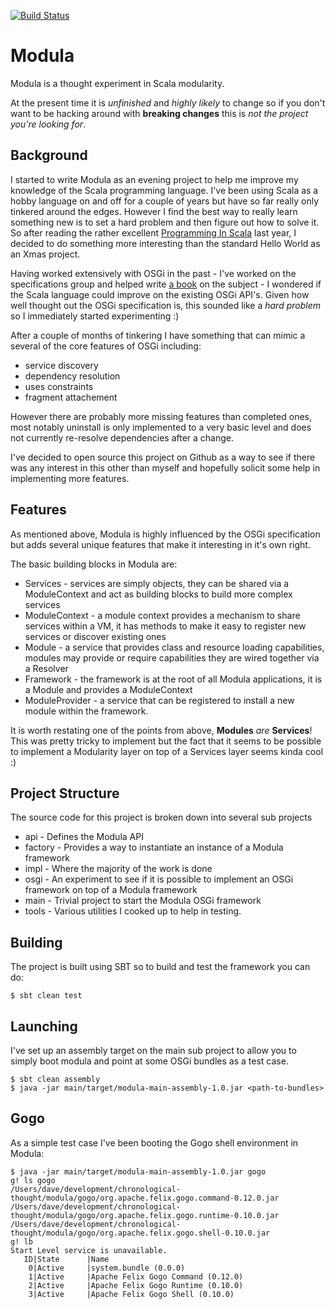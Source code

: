 [![Build Status](https://travis-ci.org/davemssavage/modula.png)](https://travis-ci.org/davemssavage/modula)

Modula
======

Modula is a thought experiment in Scala modularity.

At the present time it is <em>unfinished</em> and <em>highly likely</em> to change so if you don't want to be hacking
around with <b>breaking changes</b> this is <em>not the project you're looking for</em>.

Background
--------
I started to write Modula as an evening project to help me improve my knowledge of the Scala
programming language. I've been using Scala as a hobby language on and off for a couple of years but have so far really
only tinkered around the edges. However I find the best way to really learn something new is to set a hard problem and
then figure out how to solve it. So after reading the rather excellent
<a href="http://www.artima.com/shop/programming_in_scala_2ed"> Programming In Scala</a> last year, I decided to do
something more interesting than the standard Hello World as an Xmas project.

Having worked extensively with OSGi in the past - I've worked on the specifications group and helped write
<a href="http://www.manning.com/hall/">a book</a> on the subject - I wondered if the Scala language could improve on the
existing OSGi API's. Given how well thought out the OSGi specification is, this sounded like a <em>hard problem</em> so
I immediately started experimenting :)

After a couple of months of tinkering I have something that can mimic a several of the core features of OSGi including:

* service discovery
* dependency resolution
* uses constraints
* fragment attachement

However there are probably more missing features than completed ones, most notably uninstall is only implemented to a
very basic level and does not currently re-resolve dependencies after a change.

I've decided to open source this project on Github as a way to see if there was any interest in this other than myself
and hopefully solicit some help in implementing more features.

Features
--------

As mentioned above, Modula is highly influenced by the OSGi specification but adds several unique features that make it
interesting in it's own right.

The basic building blocks in Modula are:

 * Services - services are simply objects, they can be shared via a ModuleContext and act as building blocks to build
 more complex services
 * ModuleContext - a module context provides a mechanism to share services within a VM, it has methods to make it easy
 to register new services or discover existing ones
 * Module - a service that provides class and resource loading capabilities, modules may provide or require capabilities
 they are wired together via a Resolver
 * Framework - the framework is at the root of all Modula applications, it is a Module and provides a ModuleContext
 * ModuleProvider - a service that can be registered to install a new module within the framework.

It is worth restating one of the points from above, <b>Modules</b> <em>are</em> <b>Services</b>! This was pretty tricky to
implement but the fact that it seems to be possible to implement a Modularity layer on top of a Services layer seems
kinda cool :)

Project Structure
-------------

The source code for this project is broken down into several sub projects

 * api - Defines the Modula API
 * factory - Provides a way to instantiate an instance of a Modula framework
 * impl - Where the majority of the work is done
 * osgi - An experiment to see if it is possible to implement an OSGi framework on top of a Modula framework
 * main - Trivial project to start the Modula OSGi framework
 * tools - Various utilities I cooked up to help in testing.

Building
--------------

The project is built using SBT so to build and test the framework you can do:

    $ sbt clean test

Launching
--------------
I've set up an assembly target on the main sub project to allow you to simply boot modula and point at some OSGi
bundles as a test case.

    $ sbt clean assembly
    $ java -jar main/target/modula-main-assembly-1.0.jar <path-to-bundles>

Gogo
---------------

As a simple test case I've been booting the Gogo shell environment in Modula:

    $ java -jar main/target/modula-main-assembly-1.0.jar gogo
    g! ls gogo
    /Users/dave/development/chronological-thought/modula/gogo/org.apache.felix.gogo.command-0.12.0.jar
    /Users/dave/development/chronological-thought/modula/gogo/org.apache.felix.gogo.runtime-0.10.0.jar
    /Users/dave/development/chronological-thought/modula/gogo/org.apache.felix.gogo.shell-0.10.0.jar
    g! lb
    Start Level service is unavailable.
       ID|State      |Name
        0|Active     |system.bundle (0.0.0)
        1|Active     |Apache Felix Gogo Command (0.12.0)
        2|Active     |Apache Felix Gogo Runtime (0.10.0)
        3|Active     |Apache Felix Gogo Shell (0.10.0)
